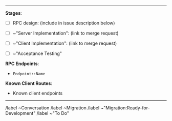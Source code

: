 ------------------------------------------------------------

**Stages**:

- [ ] RPC design: (include in issue description below)

- [ ] ~"Server Implementation": (link to merge request)

- [ ] ~"Client Implementation": (link to merge request)

- [ ] ~"Acceptance Testing"

**RPC Endpoints**:
  - `Endpoint::Name`

**Known Client Routes**:
  - Known client endpoints
  
------------------------------------------------------------

/label ~Conversation
/label ~Migration
/label ~"Migration:Ready-for-Development"
/label ~"To Do"